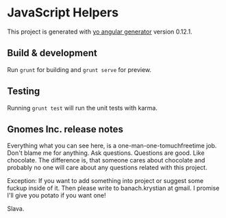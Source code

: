 # JavaScript Helpers

This project is generated with [yo angular generator](https://github.com/yeoman/generator-angular)
version 0.12.1.

## Build & development

Run `grunt` for building and `grunt serve` for preview. 

## Testing

Running `grunt test` will run the unit tests with karma.

## Gnomes Inc. release notes

Everything what you can see here, is a one-man-one-tomuchfreetime job. Don't blame me for anything. Ask questions. 
Questions are good. Like chocolate. The difference is, that someone cares about chocolate and probably no one will care about
any questions related with this project. 

Exception:
If you want to add something into project or suggest some fuckup inside of it.
Then please write to banach.krystian at gmail. I promise I'll give you potato if you want one!

Slava.

